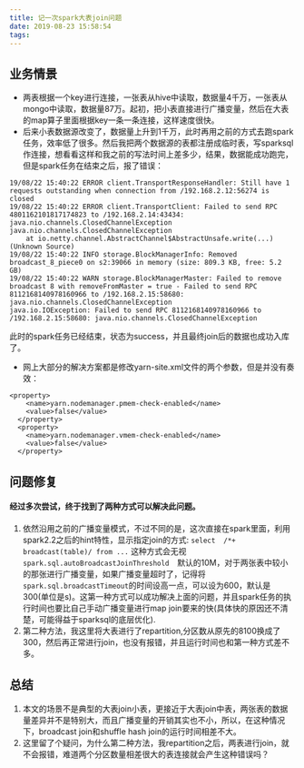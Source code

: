 ```yaml
---
title: 记一次spark大表join问题
date: 2019-08-23 15:58:54
tags:
---
```

## 业务情景
- 两表根据一个key进行连接，一张表从hive中读取，数据量4千万，一张表从mongo中读取，数据量87万。起初，把小表直接进行广播变量，然后在大表的map算子里面根据key一条一条连接，这样速度很快。
-  后来小表数据源改变了，数据量上升到1千万，此时再用之前的方式去跑spark任务，效率低了很多。然后我把两个数据源的表都注册成临时表，写sparksql作连接，想看看这样和我之前的写法时间上差多少，结果，数据能成功跑完，但是spark任务在结束之后，报了错误：
```
19/08/22 15:40:22 ERROR client.TransportResponseHandler: Still have 1 requests outstanding when connection from /192.168.2.12:56274 is closed
19/08/22 15:40:22 ERROR client.TransportClient: Failed to send RPC 4801162101817174823 to /192.168.2.14:43434: java.nio.channels.ClosedChannelException
java.nio.channels.ClosedChannelException
	at io.netty.channel.AbstractChannel$AbstractUnsafe.write(...)(Unknown Source)
19/08/22 15:40:22 INFO storage.BlockManagerInfo: Removed broadcast_8_piece0 on s2:39066 in memory (size: 809.3 KB, free: 5.2 GB)
19/08/22 15:40:22 WARN storage.BlockManagerMaster: Failed to remove broadcast 8 with removeFromMaster = true - Failed to send RPC 8112168140978160966 to /192.168.2.15:58680: java.nio.channels.ClosedChannelException
java.io.IOException: Failed to send RPC 8112168140978160966 to /192.168.2.15:58680: java.nio.channels.ClosedChannelException
```
此时的spark任务已经结束，状态为success，并且最终join后的数据也成功入库了。
- 网上大部分的解决方案都是修改yarn-site.xml文件的两个参数，但是并没有奏效：
```
<property>
    <name>yarn.nodemanager.pmem-check-enabled</name>
    <value>false</value>
  </property>
  <property>
    <name>yarn.nodemanager.vmem-check-enabled</name>
    <value>false</value>
  </property>
```
## 问题修复
#### 经过多次尝试，终于找到了两种方式可以解决此问题。
1. 依然沿用之前的广播变量模式，不过不同的是，这次直接在spark里面，利用spark2.2之后的hint特性，显示指定join的方式:
```select  /*+ broadcast(table)/ from ...```
这种方式会无视```spark.sql.autoBroadcastJoinThreshold	```默认的10M，对于两张表中较小的那张进行广播变量，如果广播变量超时了，记得将```spark.sql.broadcastTimeout```的时间设高一点，可以设为600，默认是300(单位是s)。这第一种方式可以成功解决上面的问题，并且spark任务的执行时间也要比自己手动广播变量进行map join要来的快(具体快的原因还不清楚，可能得益于sparksql的底层优化).
2. 第二种方法，我这里将大表进行了repartition,分区数从原先的8100换成了300，然后再正常进行join，也没有报错，并且运行时间也和第一种方式差不多。


## 总结
1. 本文的场景不是典型的大表join小表，更接近于大表join中表，两张表的数据量差异并不是特别大，而且广播变量的开销其实也不小，所以，在这种情况下，broadcast join和shuffle hash join的运行时间相差不大。
2. 这里留了个疑问，为什么第二种方法，我repartition之后，两表进行join，就不会报错，难道两个分区数量相差很大的表连接就会产生这种错误吗？